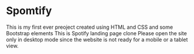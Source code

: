 # Spomtify
This is my first ever preoject created using HTML and CSS and some Bootstrap elements
This is Spotify landing page clone
Please open the site only in desktop mode since the website is not ready for a mobile or a tablet view.
